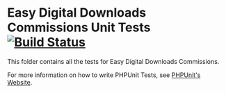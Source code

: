 # Easy Digital Downloads Commissions Unit Tests [![Build Status](https://secure.travis-ci.org/easydigitaldownloads/EDD-Commissions.png?branch=master)](https://travis-ci.org/easydigitaldownloads/EDD-Commissions) #


This folder contains all the tests for Easy Digital Downloads Commissions.

For more information on how to write PHPUnit Tests, see [PHPUnit's Website](http://www.phpunit.de/manual/3.6/en/writing-tests-for-phpunit.html).
